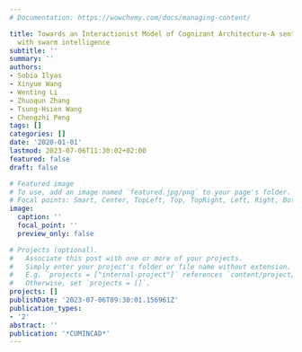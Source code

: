 ```yaml
---
# Documentation: https://wowchemy.com/docs/managing-content/

title: Towards an Interactionist Model of Cognizant Architecture-A sentient maze built
  with swarm intelligence
subtitle: ''
summary: ''
authors:
- Sobia Ilyas
- Xinyue Wang
- Wenting Li
- Zhuoqun Zhang
- Tsung-Hsien Wang
- Chengzhi Peng
tags: []
categories: []
date: '2020-01-01'
lastmod: 2023-07-06T11:30:02+02:00
featured: false
draft: false

# Featured image
# To use, add an image named `featured.jpg/png` to your page's folder.
# Focal points: Smart, Center, TopLeft, Top, TopRight, Left, Right, BottomLeft, Bottom, BottomRight.
image:
  caption: ''
  focal_point: ''
  preview_only: false

# Projects (optional).
#   Associate this post with one or more of your projects.
#   Simply enter your project's folder or file name without extension.
#   E.g. `projects = ["internal-project"]` references `content/project/deep-learning/index.md`.
#   Otherwise, set `projects = []`.
projects: []
publishDate: '2023-07-06T09:30:01.156961Z'
publication_types:
- '2'
abstract: ''
publication: '*CUMINCAD*'
---
```

